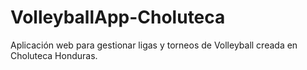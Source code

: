 # VolleyballApp-Choluteca
Aplicación web para gestionar ligas y torneos de Volleyball creada en Choluteca Honduras.
